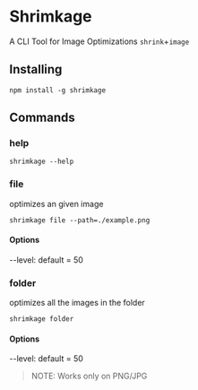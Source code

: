 # Shrimkage

A CLI Tool for Image Optimizations
`shrink`+`image`

## Installing
```
npm install -g shrimkage
```

## Commands

### help

```
shrimkage --help
```

### file

optimizes an given image

```
shrimkage file --path=./example.png
```

#### Options

--level: default = 50

### folder

optimizes all the images in the folder

```
shrimkage folder
```

#### Options

--level: default = 50

> NOTE: Works only on PNG/JPG
